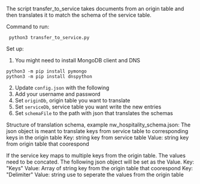 The script transfer_to_service takes documents from an origin table and then translates it to match the schema of the service table. 

Command to run:
```
 python3 transfer_to_service.py
```
Set up: 
1. You might need to install MongoDB client and DNS
```
python3 -m pip install pymongo
python3 -m pip install dnspython
```
2. Update `config.json` with the following
3. Add your username and password 
3. Set `originDb`, origin table you want to translate 
4. Set `serviceDb`, service table you want write the new entries
5. Set `schemaFile` to the path with json that translates the schemas

Structure of translation schema, example nw_hospitality_schema.json:
The json object is meant to translate keys from service table to corresponding keys in the origin table
Key: string key from service table
Value: string key from origin table that coorespond 

If the service key maps to multiple keys from the origin table. The values need to be concated. The following json object will be set as the Value.
Key: "Keys"
Value: Array of string key from the origin table that coorespond
Key: "Delimiter"
Value: string use to seperate the values from the origin table